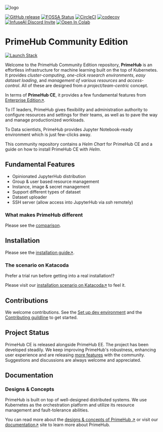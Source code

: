 ![logo](docs/media/logo.png?raw=true "PrimeHub")

[![GitHub release](https://img.shields.io/github/release/infuseAI/primehub/all.svg?style=flat-square)](https://github.com/infuseAI/primehub/releases)
[![FOSSA Status](https://app.fossa.com/api/projects/git%2Bgithub.com%2FInfuseAI%2Fprimehub.svg?type=shield)](https://app.fossa.com/projects/git%2Bgithub.com%2FInfuseAI%2Fprimehub?ref=badge_shield)
[![CircleCI](https://circleci.com/gh/InfuseAI/primehub.svg?style=shield)](https://circleci.com/gh/InfuseAI/primehub)
[![codecov](https://codecov.io/gh/InfuseAI/primehub/branch/master/graph/badge.svg?token=WOO4EXU96F)](https://codecov.io/gh/InfuseAI/primehub)
[![InfuseAI Discord Invite](https://img.shields.io/discord/664381609771925514?color=%237289DA&label=chat&logo=discord&logoColor=white)](https://discord.com/invite/5zb2aK9KBV)
[![Open In Colab](https://colab.research.google.com/assets/colab-badge.svg)](https://colab.research.google.com/github/InfuseAI/primehub-demo-notebooks/blob/main/primehub-sdk-mlops/mlops.ipynb)


# PrimeHub Community Edition

[![Launch Stack](https://s3.amazonaws.com/cloudformation-examples/cloudformation-launch-stack.png)](https://us-east-1.console.aws.amazon.com/cloudformation/home?region=us-east-1#/stacks/create/review?stackName=primehub-starter&templateURL=https://primehub.s3.amazonaws.com/cloudformation/v1.1.3/primehub-ce-starter-cloudformation.yaml)

Welcome to the PrimeHub Community Edition repository, **PrimeHub** is an effortless infrastructure for machine learning built on the top of Kubernetes. It provides *cluster-computing*, *one-click research environments*, *easy dataset loading*, and *management of various resources* and *access-control*. All of these are designed from *a project/team-centric* concept.

In terms of **PrimeHub CE**, it provides a few fundamental features from [Enterprise Edition↗](https://www.infuseai.io/primehub).

To IT leaders, PrimeHub gives flexibility and administration authority to configure resources and settings for their teams, as well as to pave the way and manage productionized workloads.

To Data scientists, PrimeHub provides Jupyter Notebook-ready environment which is just few-clicks away.

This community repository contains a *Helm Chart* for PrimeHub CE and a guide on how to install PrimeHub CE with *Helm*.

## Fundamental Features

- Opinionated JupyterHub distribution
- Group & user based resource management
- Instance, image & secret management
- Support different types of dataset
- Dataset uploader
- SSH server (allow access into JupyterHub via *ssh* remotely)

### What makes PrimeHub different

Please see the [comparison](Comparison.md).

## Installation

Please see the [installation guide↗](https://docs.primehub.io/docs/getting_started/install_primehub_ce).

### The scenario on Katacoda

Prefer a trial run before getting into a real installation!?

Please visit our [installation scenario on Katacoda↗](https://www.katacoda.com/infuseai) to feel it.

## Contributions

We welcome contributions. See the [Set up dev environment](DEVELOP.md) and the [Contributing guildline](CONTRIBUTING.md) to get started.

## Project Status

PrimeHub CE is released alongside PrimeHub EE. The project has been developed steadily. We keep improving PrimeHub's robustness, enhancing user experience and are releasing [more features](https://docs.primehub.io/docs/next/comparison) with the community. Suggestions and discussions are always welcome and
appreciated.

## Documentation

### Designs & Concepts

PrimeHub is built on top of well-designed distributed systems. We use Kubernetes as the orchestration platform and utilize its resource management and fault-tolerance abilities.

You can read more about the [designs & concepts of PrimeHub ↗](https://docs.primehub.io/docs/design/architecture) or visit our [documentation↗](https://docs.primehub.io/) site to learn more about PrimeHub.
